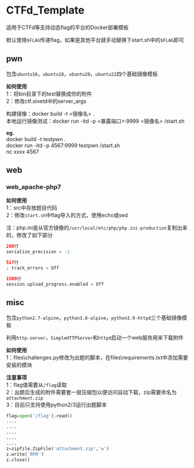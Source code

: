 # CTFd_Template

适用于CTFd等支持动态flag的平台的Docker部署模板

默认使用`$FLAG`传递flag，如果是其他平台就手动替换下start.sh中的`$FLAG`即可

## pwn

包含`ubuntu16`，`ubuntu18`，`ubuntu20`，`ubuntu22`四个基础镜像模板

**如何使用**  
1：将bin目录下的test替换成你的附件  
2：修改ctf.xinetd中的server_args  


构建镜像：docker build -t <镜像名> .  
本地运行镜像测试：docker run -itd -p <暴露端口>:9999 <镜像名> /start.sh


**eg.**  
docker build -t testpwn .  
docker run -itd -p 4567:9999 testpwn /start.sh  
nc xxxx 4567  


## web

### web_apache-php7

**如何使用**  
1：src中存放题目代码  
2：修改`start.sh`中flag导入的方式，使用echo或sed

注：php.ini是从官方镜像的`/usr/local/etc/php/php.ini-production`复制出来的，修改了如下部分

```php
288行
serialize_precision = -1

517行
; track_errors = Off

1509行
session.upload_progress.enabled = Off
```





## misc

包含`python2.7-alpine`，`python3.8-alpine`，`python3.9-httpd`三个基础镜像模板

利用`http.server`，`SimpleHTTPServer`和`httpd`启动一个web服务用来下载附件


**如何使用**  
1：files\challenges.py修改为出题的脚本，在files\requirements.txt中添加需要安装的模块


**注意事项**  
1：flag值需要从`/flag`读取  
2：出题后生成的附件需要套一层压缩包以便访问自动下载，zip需要命名为`attachment.zip`  
3：目前只支持使用python2/3运行出题脚本

```python
flag=open('/flag').read()
....
....
....
....
....
z=zipfile.ZipFile('attachment.zip','w')
z.write('附件')
z.close()

```




